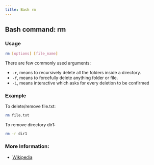 ```yaml
---
title: Bash rm
---
```


## Bash command: rm

### Usage

```bash
rm [options] [file_name]
```

There are few commonly used arguments:

* `-r`, means to recursively delete all the folders inside a directory.
* `-f`, means to forcefully delete anything folder or file.
* `-i`, means interactive which asks for every deletion to be confirmed 

### Example

To delete/remove file.txt:
```bash
rm file.txt
```

To remove directory dir1:
```bash
rm -r dir1
```

### More Information:
* [Wikipedia](https://en.wikipedia.org/wiki/Rm_(Unix))
